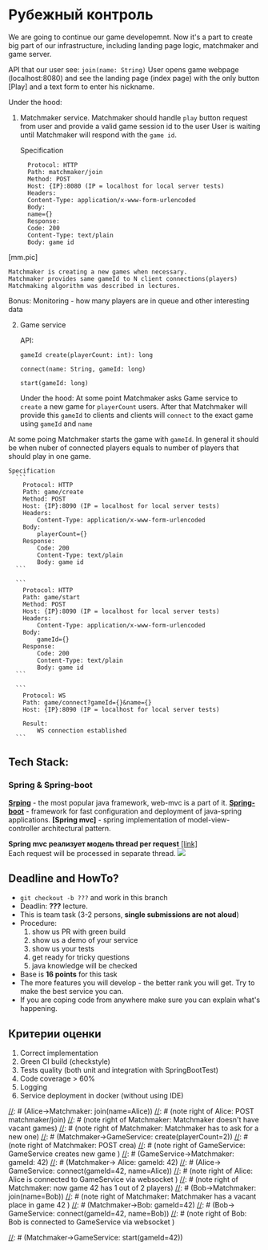 # Рубежный контроль

We are going to continue our game developemnt. Now it's a part to create big part of our infrastructure, including landing page logic, matchmaker and game server.

API that our user see:
    `join(name: String)`
	User opens game webpage (localhost:8080) and see the landing page (index page)
	with the only button [Play] and a text form to enter his nickname.

Under the hood:
1. Matchmaker service.
	Matchmaker should handle `play` button request from user and provide a valid game session id to the user
	User is waiting until Matchmaker will respond with the `game id`.  

	Specification  
	  ```
	    Protocol: HTTP
	    Path: matchmaker/join
	    Method: POST
	    Host: {IP}:8080 (IP = localhost for local server tests)
	    Headers:
		Content-Type: application/x-www-form-urlencoded
	    Body:
		name={}
	    Response: 
		Code: 200
		Сontent-Type: text/plain
		Body: game id
	  ```

  [mm.pic]

	Matchmaker is creating a new games when necessary.
	Matchmaker provides same gameId to N client connections(players) 
	Matchmaking algorithm was described in lectures.

Bonus: 
	Monitoring - how many players are in queue and other interesting data 

2. Game service

	API:
	```
	gameId create(playerCount: int): long
	
	connect(name: String, gameId: long)

	start(gameId: long)
	```

	Under the hood:
	At some point Matchmaker asks Game service to `create` a new game for `playerCount` users.
	After that Matchmaker will provide this `gameId` to clients and clients will
	`connect` to the exact game using `gameId` and `name`

At some poing Matchmaker starts the game with `gameId`.
In general it should be when nuber of connected players equals to number of players that should play in one game.

	Specification  
	  ```
	    Protocol: HTTP
	    Path: game/create
	    Method: POST
	    Host: {IP}:8090 (IP = localhost for local server tests)
	    Headers:
	        Content-Type: application/x-www-form-urlencoded
	    Body:
	        playerCount={}
	    Response: 
	        Code: 200
	        Сontent-Type: text/plain
	        Body: game id
	  ```

	  ```
	    Protocol: HTTP
	    Path: game/start
	    Method: POST
	    Host: {IP}:8090 (IP = localhost for local server tests)
	    Headers:
	        Content-Type: application/x-www-form-urlencoded
	    Body:
	        gameId={}
	    Response: 
	        Code: 200
	        Сontent-Type: text/plain
	        Body: game id
	  ```

	  ```
	    Protocol: WS
	    Path: game/connect?gameId={}&name={}
	    Host: {IP}:8090 (IP = localhost for local server tests)
	    
	    Result: 
	        WS connection established
	  ```




## Tech Stack:
### Spring & Spring-boot
**[Srping]( @TODO )** - the most popular java framework, web-mvc is a part of it.
**[Spring-boot]( @TODO)** - framework for fast configuration and deployment of java-spring applications.
**[Spring mvc]** - spring implementation of model-view-controller architectural pattern.

**Spring mvc реализует модель thread per request** [[link]](http://stackoverflow.com/questions/15217524/what-is-the-difference-between-thread-per-connection-vs-thread-per-request)  
Each request will be processed in separate thread.
![](thread_per_request.jpg)


## Deadline and HowTo?
- `git checkout -b ???` and work in this branch
- Deadlin: **???** lecture.
- This is team task (3-2 persons, **single submissions are not aloud**) 
- Procedure:
    1. show us PR with green build
    1. show us a demo of your service
    1. show us your tests
    1. get ready for tricky questions
    1. java knowledge will be checked
- Base is **16 points** for this task
- The more features you will develop - the better rank you will get. Try to make the best service you can.
- If you are coping code from anywhere make sure you can explain what's happening.

## Критерии оценки
1. Correct implementation
1. Green CI build (checkstyle)
1. Tests quality (both unit and integration with SpringBootTest)
1. Code coverage > 60%
1. Logging
1. Service deployment in docker (without using IDE)

[//]: # (title Game infrastructure)

[//]: # (participant Alice)
[//]: # (participant Bob)

[//]: # (Alice->Matchmaker: join(name=Alice))
[//]: # (note right of Alice: POST matchmaker/join)
[//]: # (note right of Matchmaker: Matchmaker doesn't have vacant games)
[//]: # (note right of Matchmaker: Matchmaker has to ask for a new one)
[//]: # (Matchmaker->GameService: create(playerCount=2))
[//]: # (note right of Matchmaker: POST crea)
[//]: # (note right of GameService: GameService creates new game )
[//]: # (GameService->Matchmaker: gameId: 42)
[//]: # (Matchmaker-> Alice: gameId: 42)
[//]: # (Alice-> GameService: connect(gameId=42, name=Alice))
[//]: # (note right of Alice: Alice is connected to GameService via websocket )
[//]: # (note right of Matchmaker: now game 42 has 1 out of 2 players)
[//]: # (Bob->Matchmaker:  join(name=Bob))
[//]: # (note right of Matchmaker: Matchmaker has a vacant place in game 42 )
[//]: # (Matchmaker->Bob: gameId=42)
[//]: # (Bob-> GameService: connect(gameId=42, name=Bob))
[//]: # (note right of Bob: Bob is connected to GameService via websocket )

[//]: # (note right of Matchmaker: now game 42 has 2 out of 2 players)
[//]: # (note right of Matchmaker: time to ask GameService to start game 42)
[//]: # (Matchmaker->GameService: start(gameId=42))

